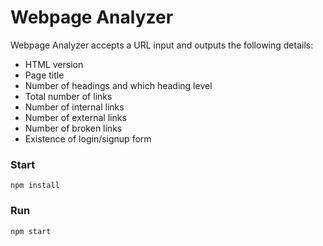 # Webpage Analyzer

Webpage Analyzer accepts a URL input and outputs the following details:
* HTML version
* Page title
* Number of headings and which heading level
* Total number of links
* Number of internal links
* Number of external links
* Number of broken links
* Existence of login/signup form

### Start
```
npm install
```

### Run
```
npm start
```
